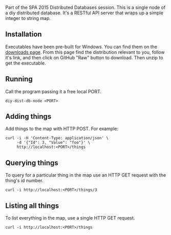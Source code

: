 Part of the SPA 2015 Distributed Databases session. This is a
single node of a diy distributed database. It's a RESTful API
server that wraps up a simple integer to string map.

## Installation
Executables have been pre-built for Windows.
You can find them on the 
[downloads page](https://github.com/vgrigoriu/diy-dist-db-node/blob/master/downloads/snapshot/downloads.md).
From this page find the distribution relevant to you, follow it's link, and then click on
GitHub "Raw" button to download. Then unzip to get the executable.

## Running
Call the program passing it a free local PORT.

    diy-dist-db-node <PORT>

## Adding things
Add things to the map with HTTP POST. For example:

    curl -i -H 'Content-Type: application/json' \
         -d '{"Id": 3, "Value": "foo"}' \
         http://localhost:<PORT>/things

## Querying things
To query for a particular thing in the map use an HTTP GET
request with the thing's id number.

    curl -i http://localhost:<PORT>/things/3 

## Listing all things
To list everything in the map, use a single HTTP GET request.

    curl -i http://localhost:<PORT>/things
